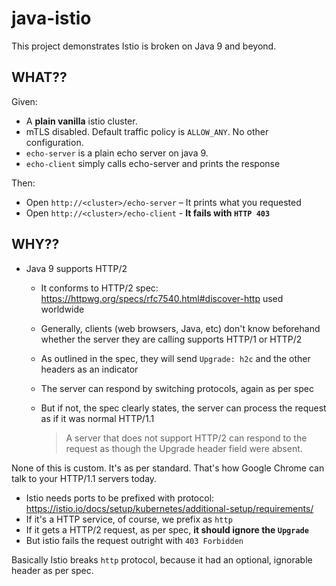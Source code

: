 # java-istio

This project demonstrates Istio is broken on Java 9 and beyond.

## WHAT??

Given:

* A **plain vanilla** istio cluster.
* mTLS disabled. Default traffic policy is `ALLOW_ANY`. No other configuration.
* `echo-server` is a plain echo server on java 9.
* `echo-client` simply calls echo-server and prints the response

Then:

* Open `http://<cluster>/echo-server` – It prints what you requested
* Open `http://<cluster>/echo-client` - **It fails with `HTTP 403`**

## WHY??

* Java 9 supports HTTP/2
  * It conforms to HTTP/2 spec: https://httpwg.org/specs/rfc7540.html#discover-http used worldwide
  * Generally, clients (web browsers, Java, etc) don't know beforehand whether the server they are calling supports HTTP/1 or HTTP/2
  * As outlined in the spec, they will send `Upgrade: h2c` and the other headers as an indicator
  * The server can respond by switching protocols, again as per spec
  * But if not, the spec clearly states, the server can process the request as if it was normal HTTP/1.1
    
    > A server that does not support HTTP/2 can respond to the request as though the Upgrade header field were absent.

None of this is custom. It's as per standard. That's how Google Chrome can talk to your HTTP/1.1 servers today.

* Istio needs ports to be prefixed with protocol: https://istio.io/docs/setup/kubernetes/additional-setup/requirements/
* If it's a HTTP service, of course, we prefix as `http`
* If it gets a HTTP/2 request, as per spec, **it should ignore the `Upgrade`**
* But istio fails the request outright with `403 Forbidden`

Basically Istio breaks `http` protocol, because it had an optional, ignorable header as per spec.

## 